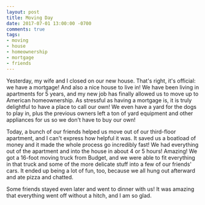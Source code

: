 ```yaml
---
layout: post
title: Moving Day
date: 2017-07-01 13:00:00 -0700
comments: true
tags:
- moving
- house
- homeownership
- mortgage
- friends
---
```

Yesterday, my wife and I closed on our new house. That's right, it's official: we have a mortgage! And also a nice house to live in! We have been living in apartments for 5 years, and my new job has finally allowed us to move up to American homeownership. As stressful as having a mortgage is, it is truly delightful to have a place to call our own! We even have a yard for the dogs to play in, plus the previous owners left a ton of yard equipment and other appliances for us so we don't have to buy our own!

Today, a bunch of our friends helped us move out of our third-floor apartment, and I can't express how helpful it was. It saved us a boatload of money and it made the whole process go incredibly fast! We had everything out of the apartment and into the house in about 4 or 5 hours! Amazing! We got a 16-foot moving truck from Budget, and we were able to fit everything in that truck and some of the more delicate stuff into a few of our friends' cars. It ended up being a lot of fun, too, because we all hung out afterward and ate pizza and chatted.

Some friends stayed even later and went to dinner with us! It was amazing that everything went off without a hitch, and I am so glad.
